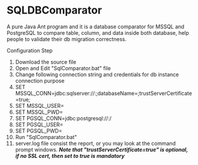 # SQLDBComparator
A pure Java Ant program and it is a database comparator for MSSQL and PostgreSQL to compare table, column, and data inside both database, help people to validate their db migration correctness.

Configuration Step
1. Download the source file
2. Open and Edit "SqlComparator.bat" file
3. Change following connection string and credentials for db instance connection purpose
4. SET MSSQL_CONN=jdbc:sqlserver://<hostname>:<port>;databaseName=<dbname>;trustServerCertificate=true;
5. SET MSSQL_USER=<db username>
6. SET MSSQL_PWD=<db password>
7. SET PGSQL_CONN=jdbc:postgresql://<hostname>:<port>/<dbname>
8. SET PGSQL_USER=<db username>
9. SET PGSQL_PWD=<db password>
10. Run "SqlComparator.bat"
11. server.log file consist the report, or you may look at the command prompt windows.
***Note that "trustServerCertificate=true" is optional, if no SSL cert, then set to true is mandatory*** 
